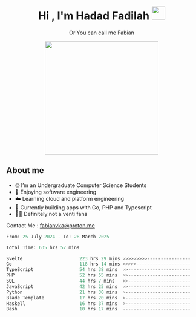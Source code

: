 <h1 align="center">Hi , I'm Hadad Fadilah  <img src="https://media.giphy.com/media/hvRJCLFzcasrR4ia7z/giphy.gif" width="35" ></h1>
<p align="center"><span>Or You can call me <span style="font: bold">Fabian</span></p>
<p align="center">
<img src="https://media.tenor.com/78dNivDemDAAAAAi/speech-bubble-venti.gif" width="300"/>    
</p>

##  About me
- 🤓 I’m an Undergraduate Computer Science Students
- 🍰 Enjoying software engineering
- ☁️ Learning cloud and platform engineering
- 🧰 Currently building apps with Go, PHP and Typescript 
- 🏃‍♂️ Definitely not a venti fans

Contact Me : fabianvka@proton.me

<!--START_SECTION:waka-->

```go
From: 25 July 2024 - To: 28 March 2025

Total Time: 635 hrs 57 mins

Svelte                     223 hrs 29 mins >>>>>>>>>----------------   34.86 %
Go                         118 hrs 14 mins >>>>>--------------------   18.44 %
TypeScript                 54 hrs 38 mins  >>-----------------------   08.52 %
PHP                        52 hrs 55 mins  >>-----------------------   08.25 %
SQL                        44 hrs 7 mins   >>-----------------------   06.88 %
JavaScript                 42 hrs 25 mins  >>-----------------------   06.62 %
Python                     21 hrs 30 mins  >------------------------   03.35 %
Blade Template             17 hrs 20 mins  >------------------------   02.70 %
Haskell                    16 hrs 37 mins  >------------------------   02.59 %
Bash                       10 hrs 17 mins  -------------------------   01.60 %
```

<!--END_SECTION:waka-->




<!--
**Fadil-Tao/Fadil-Tao** is a ✨ _special_ ✨ repository because its `README.md` (this file) appears on your GitHub profile.


